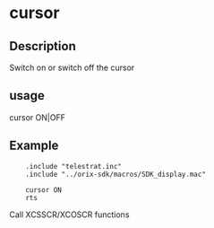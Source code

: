# cursor

## Description

Switch on or switch off the cursor

## usage

cursor ON|OFF

## Example

```ca65
    .include "telestrat.inc"
    .include "../orix-sdk/macros/SDK_display.mac"

    cursor ON
    rts
```

Call XCSSCR/XCOSCR functions
